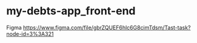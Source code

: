 # my-debts-app_front-end
Figma https://www.figma.com/file/gbrZQUEF6hlc6G8cimTdsm/Tast-task?node-id=3%3A321
